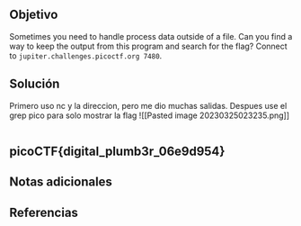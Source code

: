 ## Objetivo
Sometimes you need to handle process data outside of a file. Can you find a way to keep the output from this program and search for the flag? Connect to `jupiter.challenges.picoctf.org 7480`.

## Solución
Primero uso nc y la direccion, pero me dio muchas salidas.
Despues use el grep pico para solo mostrar la flag
![[Pasted image 20230325023235.png]]
```bash

```
## picoCTF{digital_plumb3r_06e9d954}

## Notas adicionales
## Referencias
